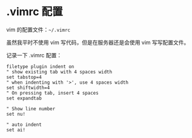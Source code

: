 # .vimrc 配置

vim 的配置文件：`~/.vimrc`

虽然我平时不使用 vim 写代码，但是在服务器还是会使用 vim 写写配置文件。

记录一下 .vimrc 配置：

```vim
filetype plugin indent on
" show existing tab with 4 spaces width
set tabstop=4
" when indenting with '>', use 4 spaces width
set shiftwidth=4
" On pressing tab, insert 4 spaces
set expandtab

" Show line number
set nu! 

" auto indent
set ai!
```
